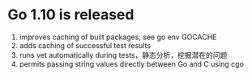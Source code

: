 # Go 1.10 is released

1. improves caching of built packages, see go env GOCACHE
2. adds caching of successful test results
3. runs vet automatically during tests，静态分析，挖掘潜在的问题
4. permits passing string values directly between Go and C using cgo
